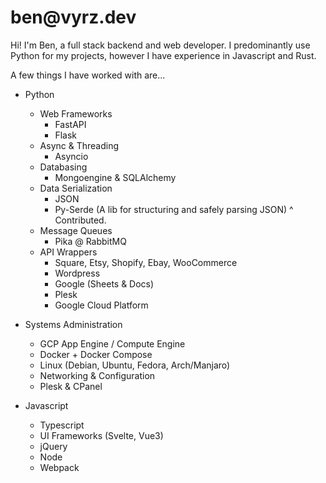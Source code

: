 # ben&#8203;@vyrz.dev

Hi! I'm Ben, a full stack backend and web developer.
I predominantly use Python for my projects, however I have experience in Javascript and Rust.

A few things I have worked with are...

- Python
  - Web Frameworks
    - FastAPI
    - Flask
  - Async & Threading
    - Asyncio
  - Databasing
    - Mongoengine & SQLAlchemy
  - Data Serialization
    - JSON
    - Py-Serde (A lib for structuring and safely parsing JSON)
    ^ Contributed.
  - Message Queues
    - Pika @ RabbitMQ
  - API Wrappers
    - Square, Etsy, Shopify, Ebay, WooCommerce
    - Wordpress
    - Google (Sheets & Docs)
    - Plesk
    - Google Cloud Platform

- Systems Administration
  - GCP App Engine / Compute Engine
  - Docker + Docker Compose
  - Linux (Debian, Ubuntu, Fedora, Arch/Manjaro)
  - Networking & Configuration
  - Plesk & CPanel

- Javascript
  - Typescript
  - UI Frameworks (Svelte, Vue3)
  - jQuery
  - Node
  - Webpack
